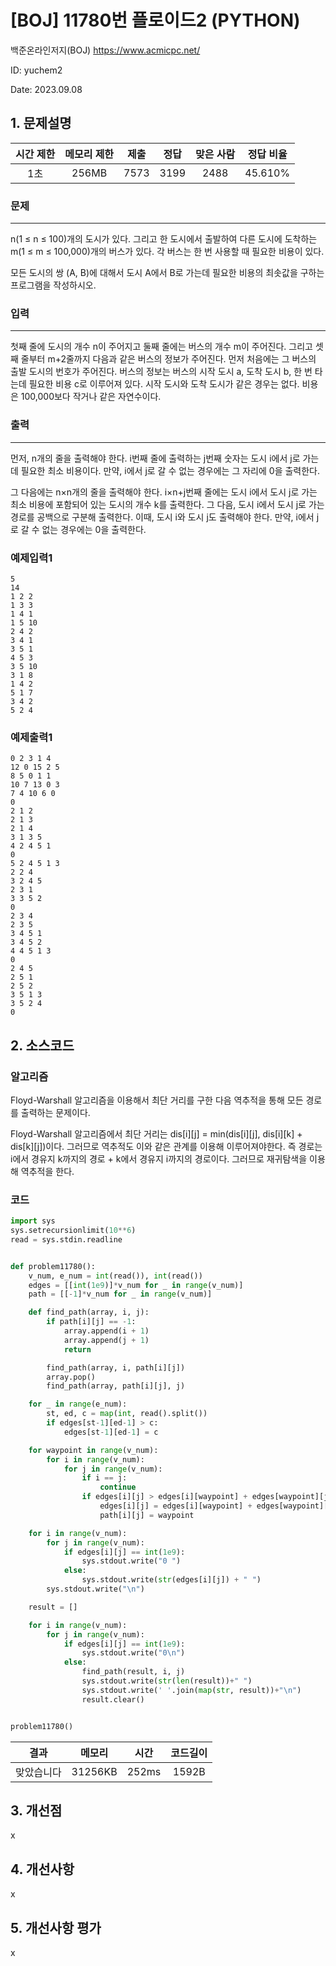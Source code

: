 # [BOJ] 11780번 플로이드2 (PYTHON)
백준온라인저지(BOJ) https://www.acmicpc.net/

ID: yuchem2

Date: 2023.09.08
## 1. 문제설명
| 시간 제한 | 메모리 제한 | 제출  | 정답 | 맞은 사람 | 정답 비율 |
| :---: | :---: | :---: | :---: | :---: | :---: |
|  1초   |  256MB | 7573 | 3199 | 2488 | 45.610% |

### 문제
---
n(1 ≤ n ≤ 100)개의 도시가 있다. 그리고 한 도시에서 출발하여 다른 도시에 도착하는 m(1 ≤ m ≤ 100,000)개의 버스가 있다. 각 버스는 한 번 사용할 때 필요한 비용이 있다.

모든 도시의 쌍 (A, B)에 대해서 도시 A에서 B로 가는데 필요한 비용의 최솟값을 구하는 프로그램을 작성하시오.

### 입력
---
첫째 줄에 도시의 개수 n이 주어지고 둘째 줄에는 버스의 개수 m이 주어진다. 그리고 셋째 줄부터 m+2줄까지 다음과 같은 버스의 정보가 주어진다. 먼저 처음에는 그 버스의 출발 도시의 번호가 주어진다. 버스의 정보는 버스의 시작 도시 a, 도착 도시 b, 한 번 타는데 필요한 비용 c로 이루어져 있다. 시작 도시와 도착 도시가 같은 경우는 없다. 비용은 100,000보다 작거나 같은 자연수이다.

### 출력
---
먼저, n개의 줄을 출력해야 한다. i번째 줄에 출력하는 j번째 숫자는 도시 i에서 j로 가는데 필요한 최소 비용이다. 만약, i에서 j로 갈 수 없는 경우에는 그 자리에 0을 출력한다.

그 다음에는 n×n개의 줄을 출력해야 한다. i×n+j번째 줄에는 도시 i에서 도시 j로 가는 최소 비용에 포함되어 있는 도시의 개수 k를 출력한다. 그 다음, 도시 i에서 도시 j로 가는 경로를 공백으로 구분해 출력한다. 이때, 도시 i와 도시 j도 출력해야 한다. 만약, i에서 j로 갈 수 없는 경우에는 0을 출력한다.

### 예제입력1
```
5
14
1 2 2
1 3 3
1 4 1
1 5 10
2 4 2
3 4 1
3 5 1
4 5 3
3 5 10
3 1 8
1 4 2
5 1 7
3 4 2
5 2 4
```
### 예제출력1
```
0 2 3 1 4
12 0 15 2 5
8 5 0 1 1
10 7 13 0 3
7 4 10 6 0
0
2 1 2
2 1 3
2 1 4
3 1 3 5
4 2 4 5 1
0
5 2 4 5 1 3
2 2 4
3 2 4 5
2 3 1
3 3 5 2
0
2 3 4
2 3 5
3 4 5 1
3 4 5 2
4 4 5 1 3
0
2 4 5
2 5 1
2 5 2
3 5 1 3
3 5 2 4
0
```
## 2. 소스코드

### 알고리즘
Floyd-Warshall 알고리즘을 이용해서 최단 거리를 구한 다음 역추적을 통해 모든 경로를 출력하는 문제이다. 

Floyd-Warshall 알고리즘에서 최단 거리는 dis[i][j] = min(dis[i][j], dis[i][k] + dis[k][j])이다. 그러므로 역추적도 이와 같은 관계를 이용해 이루어져야한다. 
즉 경로는 i에서 경유지 k까지의 경로 + k에서 경유지 i까지의 경로이다. 그러므로 재귀탐색을 이용해 역추적을 한다. 

### 코드
```Python
import sys
sys.setrecursionlimit(10**6)
read = sys.stdin.readline


def problem11780():
    v_num, e_num = int(read()), int(read())
    edges = [[int(1e9)]*v_num for _ in range(v_num)]
    path = [[-1]*v_num for _ in range(v_num)]

    def find_path(array, i, j):
        if path[i][j] == -1:
            array.append(i + 1)
            array.append(j + 1)
            return

        find_path(array, i, path[i][j])
        array.pop()
        find_path(array, path[i][j], j)

    for _ in range(e_num):
        st, ed, c = map(int, read().split())
        if edges[st-1][ed-1] > c:
            edges[st-1][ed-1] = c

    for waypoint in range(v_num):
        for i in range(v_num):
            for j in range(v_num):
                if i == j:
                    continue
                if edges[i][j] > edges[i][waypoint] + edges[waypoint][j]:
                    edges[i][j] = edges[i][waypoint] + edges[waypoint][j]
                    path[i][j] = waypoint

    for i in range(v_num):
        for j in range(v_num):
            if edges[i][j] == int(1e9):
                sys.stdout.write("0 ")
            else:
                sys.stdout.write(str(edges[i][j]) + " ")
        sys.stdout.write("\n")

    result = []

    for i in range(v_num):
        for j in range(v_num):
            if edges[i][j] == int(1e9):
                sys.stdout.write("0\n")
            else:
                find_path(result, i, j)
                sys.stdout.write(str(len(result))+" ")
                sys.stdout.write(' '.join(map(str, result))+"\n")
                result.clear()


problem11780()

```
| 결과 | 메모리 | 시간 | 코드길이 |
|:---:|:-----: | :---: | :----: |
| 맞았습니다 | 31256KB | 252ms | 1592B |

## 3. 개선점
x
## 4. 개선사항
x
## 5. 개선사항 평가
x
